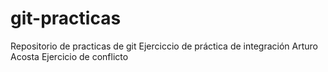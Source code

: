# git-practicas
Repositorio de practicas de git
Ejerciccio de práctica de integración Arturo Acosta
Ejercicio de conflicto